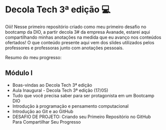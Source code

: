# Decola Tech 3ª edição :computer: 

Oiii! Nesse primeiro repositório criado como meu primeiro desafio no bootcamp da DIO, a partir decola 3# da empresa Avanade, estarei aqui compartilhando minhas anotações na medida que eu avanço nos conteúdos ofertados! O que conteúdo presente aqui vem dos slides utilizados pelos professores e professoras junto com anotações pessoais. 

Resumo do meu progresso:



## Módulo I

- Boas-vindas ao Decola Tech 3ª edição 
- Aula Inaugural - Decola Tech 3ª edição (17/05)
- Tudo que você precisa saber para ser protagonista em um Bootcamp DIO 
- Introdução à programação e pensamento computacional 
- Introdução ao Git e ao GitHub 
- DESAFIO DE PROJETO: Criando seu Primeiro Repositório no GitHub Para Compartilhar Seu Progresso 


